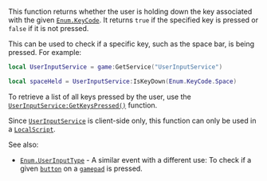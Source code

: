 This function returns whether the user is holding down the key associated
with the given [`Enum.KeyCode`](https://create.roblox.com/docs/reference/engine/enums/KeyCode). It returns `true` if the specified key is
pressed or `false` if it is not pressed.

This can be used to check if a specific key, such as the space bar, is
being pressed. For example:
```lua
local UserInputService = game:GetService("UserInputService")

local spaceHeld = UserInputService:IsKeyDown(Enum.KeyCode.Space)
```

To retrieve a list of all keys pressed by the user, use the
[`UserInputService:GetKeysPressed()`](https://create.roblox.com/docs/reference/engine/classes/UserInputService#GetKeysPressed) function.

Since [`UserInputService`](https://create.roblox.com/docs/reference/engine/classes/UserInputService) is client-side only, this function can only
be used in a [`LocalScript`](https://create.roblox.com/docs/reference/engine/classes/LocalScript).

See also:

- [`Enum.UserInputType`](https://create.roblox.com/docs/reference/engine/enums/UserInputType) - A similar event with a
different use: To check if a given [`button`](https://create.roblox.com/docs/reference/engine/enums/KeyCode) on a
[`gamepad`](https://create.roblox.com/docs/reference/engine/enums/UserInputType) is pressed.